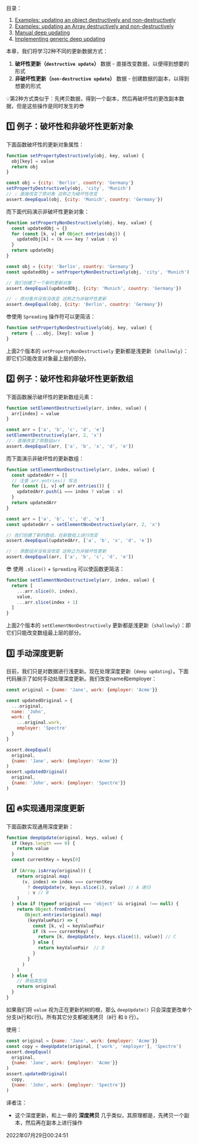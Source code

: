 目录：

1. [Examples: updating an object destructively and non-destructively](#1)
2. [Examples: updating an Array destructively and non-destructively](#2)
3. [Manual deep updating](#3)
4. [Implementing generic deep updating](#4)



本章，我们将学习2种不同的更新数据方式：

1. **破坏性更新（`destructive update`）** 数据 - 直接改变数据，以便得到想要的形式
2. **非破坏性更新（`non-destructive update`）** 数据 - 创建数据的副本，以得到想要的形式

💡第2种方式类似于：先拷贝数据，得到一个副本，然后再破坏性的更改副本数据，但是这些操作是同时发生的😎



<p id="1"></p>



## 1️⃣ 例子：破坏性和非破坏性更新对象

下面函数破坏性的更新对象属性：

```js {8}
function setPropertyDestructively(obj, key, value) {
  obj[key] = value
  return obj
}

const obj = {city: 'Berlin', country: 'Germany'}
setPropertyDestructively(obj, 'city', 'Munich')
// 💡 直接改变了原对象 这称之为破坏性改变
assert.deepEqual(obj, {city: 'Munich', country: 'Germany'})
```

而下面代码演示非破坏性更新对象：

```js {12,15}
function setPropertyNonDestructively(obj, key, value) {
  const updatedObj = {}
  for (const [k, v] of Object.entries(obj)) {
    updateObj[k] = (k === key ? value : v)
  }
  return updateObj
}

const obj = {city: 'Berlin', country: 'Germany'}
const updatedObj = setPropertyNonDestructively(obj, 'city', 'Munich')

// 我们创建了一个新的更新对象
assert.deepEqual(updatedObj, {city: 'Munich', country: 'Germany'})

// 💡 原对象并没有没改变 这称之为非破坏性更新
assert.deepEqual(obj, {city: 'Berlin', country: 'Germany'})
```

😎使用 `Spreading` 操作符可以更简洁：

```js
function setPropertyNonDestructively(obj, key, value) {
  return { ...obj, [key]: value }
}
```

上面2个版本的 `setPropertyNonDestructively` 更新都是浅更新（`shallowly`）：即它们只能改变对象最上层的部分。



<p id="2"></p>



## 2️⃣ 例子：破坏性和非破坏性更新数组

下面函数展示破坏性的更新数组元素：

```js
function setElementDestructively(arr, index, value) {
  arr[index] = value
}

const arr = ['a', 'b', 'c', 'd', 'e']
setElementDestructively(arr, 2, 'x')
//💡 直接改变了原数组arr
assert.deepEqual(arr, ['a', 'b', 'x', 'd', 'e'])
```

而下面演示非破坏性的更新数组：

```js {13,16}
function setElementNonDestructively(arr, index, value) {
  const updatedArr = []
  // 注意 arr.entries() 写法
  for (const [i, v] of arr.entries()) {
    updatedArr.push(i === index ? value : v)
  }
  return updatedArr
}

const arr = ['a', 'b', 'c', 'd', 'e']
const updatedArr = setElementNonDestructively(arr, 2, 'x')

// 我们创建了新的数组，在新数组上进行改变
assert.deepEqual(updatedArr, ['a', 'b', 'x', 'd', 'e'])

// 💡 原数组并没有没改变 这称之为非破坏性更新
assert.deepEqual(arr, ['a', 'b', 'c', 'd', 'e'])
```

😎 使用 `.slice()` + `Spreading` 可以使函数更简洁：

```js
function setElementNonDestructively(arr, index, value) {
  return [
    ...arr.slice(0, index),
    value,
    ...arr.slice(index + 1)
  ]
}
```

上面2个版本的 `setElementNonDestructively` 更新都是浅更新（`shallowly`）：即它们只能改变数组最上层的部分。



<p id="3"></p>



## 3️⃣ 手动深度更新

目前，我们只是对数据进行浅更新。现在处理深度更新（`deep updating`）。下面代码展示了如何手动处理深度更新。我们改变name和employer：

```js {4,7}
const original = {name: 'Jane', work: {employer: 'Acme'}}

const updatedOriginal = {
  ...original,
  name: 'John',
  work: {
    ...original.work,
    employer: 'Spectre'
  }
}

assert.deepEqual(
  original,
  {name: 'Jane', work: {employer: 'Acme'}}
)
assert.updatedOriginal(
  original,
  {name: 'John', work: {employer: 'Spectre'}}
)
```



<p id="4"></p>



## 4️⃣ 🔥实现通用深度更新

下面函数实现通用深度更新：

```js
function deepUpdate(original, keys, value) {
  if (keys.length === 0) {
    return value
  }
  const currentKey = keys[0]
  
  if (Array.isArray(original)) {
    return original.map(
      (v, index) => index === currentKey
      	? deepUpdate(v, keys.slice(1), value) // A 递归
      	: v // B
    )
  } else if (typeof original === 'object' && original !== null) {
    return Object.fromEntries(
       Object.entries(original).map(
        (keyValuePair) => {
          const [k, v] = keyValuePair
          if (k === currentKey) {
            return [k, deepUpdate(v, keys.slice(1), value)] // C
          } else {
            return keyValuePair  // D
          }
        }
      )
    )
  } else {
    // 原始类型值
    return original
  }
}
```

如果我们将 `value` 视为正在更新的树的根，那么 `deepUpdate()` 只会深度更改单个分支(`A`行和`C`行)。所有其它分支都被浅拷贝（`B`行 和 `D` 行）。

使用：

```js
const original = {name: 'Jane', work: {employer: 'Acme'}}
const copy = deepUpdate(original, ['work', 'employer'], 'Spectre')
assert.deepEqual(
  original,
  {name: 'Jane', work: {employer: 'Acme'}}
)
assert.updatedOriginal(
  copy,
  {name: 'John', work: {employer: 'Spectre'}}
)
```

译者注：

- 这个深度更新，和上一章的 **深度拷贝** 几乎类似，其原理都是，先拷贝一个副本，然后再在副本上进行操作



2022年07月29日00:24:51

